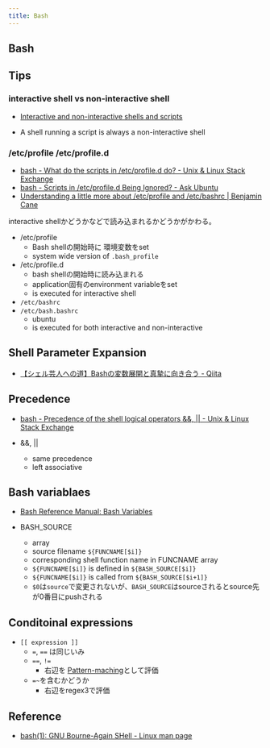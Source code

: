 ```yaml
---
title: Bash
---
```


## Bash

## Tips

### interactive shell vs non-interactive shell
* [Interactive and non-interactive shells and scripts](https://www.tldp.org/LDP/abs/html/intandnonint.html)

* A shell running a script is always a non-interactive shell

### /etc/profile /etc/profile.d
* [bash - What do the scripts in /etc/profile.d do? - Unix & Linux Stack Exchange](https://unix.stackexchange.com/questions/64258/what-do-the-scripts-in-etc-profile-d-do)
* [bash - Scripts in /etc/profile.d Being Ignored? - Ask Ubuntu](https://askubuntu.com/questions/438150/scripts-in-etc-profile-d-being-ignored)
* [Understanding a little more about /etc/profile and /etc/bashrc | Benjamin Cane](http://bencane.com/2013/09/16/understanding-a-little-more-about-etcprofile-and-etcbashrc/)

interactive shellかどうかなどで読み込まれるかどうかがかわる。


* /etc/profile
    * Bash shellの開始時に 環境変数をset
    * system wide version of `.bash_profile`
* /etc/profile.d
    * bash shellの開始時に読み込まれる
    * application固有のenvironment variableをset
    * is executed for interactive shell
* `/etc/bashrc`
* `/etc/bash.bashrc`
    * ubuntu
    * is executed for both interactive and non-interactive

## Shell Parameter Expansion
* [【シェル芸人への道】Bashの変数展開と真摯に向き合う - Qiita](https://qiita.com/t_nakayama0714/items/80b4c94de43643f4be51)


## Precedence
* [bash - Precedence of the shell logical operators &&, || - Unix & Linux Stack Exchange](https://unix.stackexchange.com/questions/88850/precedence-of-the-shell-logical-operators)

* &&, ||
    * same precedence
    * left associative

## Bash variablaes
* [Bash Reference Manual: Bash Variables](https://www.gnu.org/software/bash/manual/html_node/Bash-Variables.html)


* BASH_SOURCE
    * array
    * source filename `${FUNCNAME[$i]}`
    * corresponding shell function name in FUNCNAME array
    * `${FUNCNAME[$i]}` is defined in `${BASH_SOURCE[$i]}`
    * `${FUNCNAME[$i]}` is called from `${BASH_SOURCE[$i+1]}`
    * `$0`は`source`で変更されないが、`BASH_SOURCE`はsourceされるとsource先が0番目にpushされる

## Conditoinal expressions

* `[[ expression ]]`
    * `=`, `==` は同じいみ
    * `==`, `!=`
        * 右辺を [Pattern-maching](https://tiswww.case.edu/php/chet/bash/bashref.html#Pattern-Matching)として評価
    * `=~`を含むかどうか
        * 右辺をregex3で評価

## Reference
* [bash\(1\): GNU Bourne\-Again SHell \- Linux man page](https://linux.die.net/man/1/bash)
